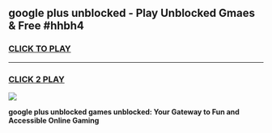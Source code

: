 
## google plus unblocked - Play Unblocked Gmaes & Free #hhbh4
<h3>
<a href="https://news.freeplayer.one?title=google_plus_unblocked&ref=26F">CLICK TO PLAY</a></h3>
<hr>

<h3>
<a href="https://news.freeplayer.one?title=google_plus_unblocked&ref=26F">CLICK 2 PLAY</a>
  
</h3>

<a href="https://news.freeplayer.one?title=google_plus_unblocked&ref=26F/"><img src="https://clearcache.store/games.png"></a>


**google plus unblocked games unblocked: Your Gateway to Fun and Accessible Online Gaming**
